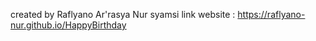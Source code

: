 created by Raflyano Ar'rasya Nur syamsi
link website : https://raflyano-nur.github.io/HappyBirthday
